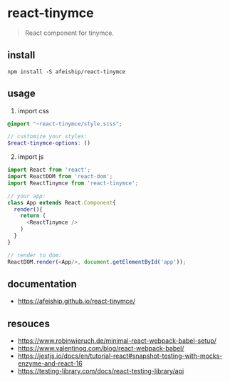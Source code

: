 # react-tinymce
> React component for tinymce.

## install
```shell
npm install -S afeiship/react-tinymce
```

## usage
1. import css
  ```scss
  @import "~react-tinymce/style.scss";

  // customize your styles:
  $react-tinymce-options: ()
  ```
2. import js
  ```js
  import React from 'react';
  import ReactDOM from 'react-dom';
  import ReactTinymce from 'react-tinymce';
  
  // your app:
  class App extends React.Component{
    render(){
      return (
        <ReactTinymce />
      )
    }
  }

  // render to dom:
  ReactDOM.render(<App/>, document.getElementById('app'));
  ```

## documentation
- https://afeiship.github.io/react-tinymce/

## resouces
- https://www.robinwieruch.de/minimal-react-webpack-babel-setup/
- https://www.valentinog.com/blog/react-webpack-babel/
- https://jestjs.io/docs/en/tutorial-react#snapshot-testing-with-mocks-enzyme-and-react-16
- https://testing-library.com/docs/react-testing-library/api
